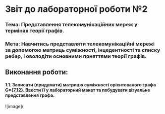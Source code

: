 # Звіт до лабораторної роботи №2

### Тема: Представлення телекомунікаційних мереж у термінах теорії графів.

### Мета: Навчитись представляти телекомунікаційні мережі за допомогою матриць суміжності, інцедентності та списку ребер, і оволодіти основними поняттями теорії графів.

## Виконання роботи:

#### 1.1. Записати (придумати) матрицю суміжності орієнтованого графа G={7,12}. Ввести її у лабораторний макет та побудувати візуальне представлення графа.
![image](
